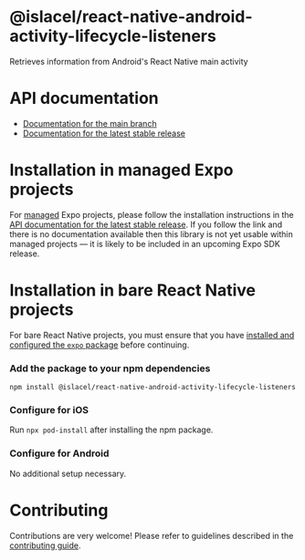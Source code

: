 # @islacel/react-native-android-activity-lifecycle-listeners

Retrieves information from Android's React Native main activity

# API documentation

- [Documentation for the main branch](https://github.com/expo/expo/blob/main/docs/pages/versions/unversioned/sdk/@islacel/react-native-android-activity-lifecycle-listeners.md)
- [Documentation for the latest stable release](https://docs.expo.dev/versions/latest/sdk/@islacel/react-native-android-activity-lifecycle-listeners/)

# Installation in managed Expo projects

For [managed](https://docs.expo.dev/versions/latest/introduction/managed-vs-bare/) Expo projects, please follow the installation instructions in the [API documentation for the latest stable release](#api-documentation). If you follow the link and there is no documentation available then this library is not yet usable within managed projects &mdash; it is likely to be included in an upcoming Expo SDK release.

# Installation in bare React Native projects

For bare React Native projects, you must ensure that you have [installed and configured the `expo` package](https://docs.expo.dev/bare/installing-expo-modules/) before continuing.

### Add the package to your npm dependencies

```
npm install @islacel/react-native-android-activity-lifecycle-listeners
```

### Configure for iOS

Run `npx pod-install` after installing the npm package.


### Configure for Android


No additional setup necessary.

# Contributing

Contributions are very welcome! Please refer to guidelines described in the [contributing guide]( https://github.com/expo/expo#contributing).
